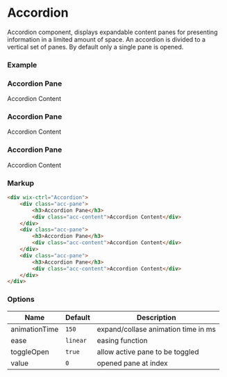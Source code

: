 # Accordion
<!-- Accordion -->

Accordion component, displays expandable content panes for presenting information in a limited amount of space.
An accordion is divided to a vertical set of panes. By default only a single pane is opened.

### Example

<div wix-ctrl="Accordion">
	<div class="acc-pane">
		<h3>Accordion Pane</h3>
		<div class="acc-content">Accordion Content</div>
	</div>
	<div class="acc-pane">
		<h3>Accordion Pane</h3>
		<div class="acc-content">Accordion Content</div>
	</div>
	<div class="acc-pane">
		<h3>Accordion Pane</h3>
		<div class="acc-content">Accordion Content</div>
	</div>
</div>

### Markup
```html
<div wix-ctrl="Accordion">
	<div class="acc-pane">
		<h3>Accordion Pane</h3>
		<div class="acc-content">Accordion Content</div>
	</div>
	<div class="acc-pane">
		<h3>Accordion Pane</h3>
		<div class="acc-content">Accordion Content</div>
	</div>
	<div class="acc-pane">
		<h3>Accordion Pane</h3>
		<div class="acc-content">Accordion Content</div>
	</div>
</div>
```

### Options

Name            | Default   | Description
----------------|-----------|------------
animationTime   | `150`     | expand/collase animation time in ms
ease            | `linear`  | easing function
toggleOpen      | `true`    | allow active pane to be toggled
value           | `0`       | opened pane at index

